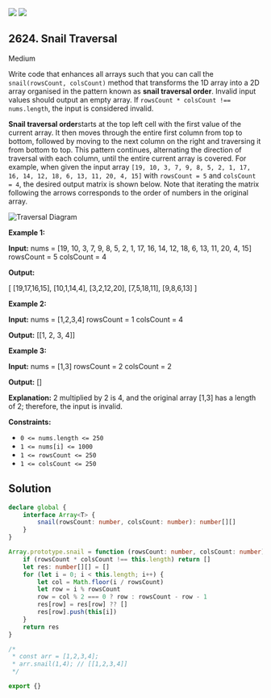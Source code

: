 [![](https://img.shields.io/github/stars/javadev/LeetCode-in-Java?label=Stars&style=flat-square)](https://github.com/javadev/LeetCode-in-Java)
[![](https://img.shields.io/github/forks/javadev/LeetCode-in-Java?label=Fork%20me%20on%20GitHub%20&style=flat-square)](https://github.com/javadev/LeetCode-in-Java/fork)

## 2624\. Snail Traversal

Medium

Write code that enhances all arrays such that you can call the `snail(rowsCount, colsCount)` method that transforms the 1D array into a 2D array organised in the pattern known as **snail traversal order**. Invalid input values should output an empty array. If `rowsCount * colsCount !== nums.length`, the input is considered invalid.

**Snail traversal order**starts at the top left cell with the first value of the current array. It then moves through the entire first column from top to bottom, followed by moving to the next column on the right and traversing it from bottom to top. This pattern continues, alternating the direction of traversal with each column, until the entire current array is covered. For example, when given the input array `[19, 10, 3, 7, 9, 8, 5, 2, 1, 17, 16, 14, 12, 18, 6, 13, 11, 20, 4, 15]` with `rowsCount = 5` and `colsCount = 4`, the desired output matrix is shown below. Note that iterating the matrix following the arrows corresponds to the order of numbers in the original array.

![Traversal Diagram](https://assets.leetcode.com/uploads/2023/04/10/screen-shot-2023-04-10-at-100006-pm.png)

**Example 1:**

**Input:** nums = [19, 10, 3, 7, 9, 8, 5, 2, 1, 17, 16, 14, 12, 18, 6, 13, 11, 20, 4, 15] rowsCount = 5 colsCount = 4

**Output:** 

[ 
    [19,17,16,15], 
    [10,1,14,4], 
    [3,2,12,20], 
    [7,5,18,11], 
    [9,8,6,13] 
]

**Example 2:**

**Input:** nums = [1,2,3,4] rowsCount = 1 colsCount = 4

**Output:** [[1, 2, 3, 4]]

**Example 3:**

**Input:** nums = [1,3] rowsCount = 2 colsCount = 2

**Output:** []

**Explanation:** 2 multiplied by 2 is 4, and the original array [1,3] has a length of 2; therefore, the input is invalid.

**Constraints:**

*   `0 <= nums.length <= 250`
*   `1 <= nums[i] <= 1000`
*   `1 <= rowsCount <= 250`
*   `1 <= colsCount <= 250`

## Solution

```typescript
declare global {
    interface Array<T> {
        snail(rowsCount: number, colsCount: number): number[][]
    }
}

Array.prototype.snail = function (rowsCount: number, colsCount: number): number[][] { //NOSONAR
    if (rowsCount * colsCount !== this.length) return []
    let res: number[][] = []
    for (let i = 0; i < this.length; i++) {
        let col = Math.floor(i / rowsCount)
        let row = i % rowsCount
        row = col % 2 === 0 ? row : rowsCount - row - 1
        res[row] = res[row] ?? []
        res[row].push(this[i])
    }
    return res
}

/*
 * const arr = [1,2,3,4];
 * arr.snail(1,4); // [[1,2,3,4]]
 */

export {}
```